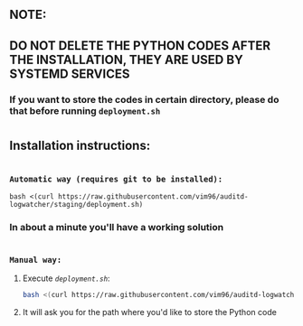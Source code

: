 ## **NOTE:**
## DO NOT DELETE THE PYTHON CODES AFTER THE INSTALLATION, THEY ARE USED BY SYSTEMD SERVICES

### If you want to store the codes in certain directory, please do that before running `deployment.sh`
#
## **Installation instructions**:

#
### **`Automatic way (requires git to be installed):`**

    bash <(curl https://raw.githubusercontent.com/vim96/auditd-logwatcher/staging/deployment.sh)

### In about a minute you'll have a working solution

#
### **`Manual way:`**

1. Execute *`deployment.sh`*:

    ```bash
    bash <(curl https://raw.githubusercontent.com/vim96/auditd-logwatcher/staging/deployment.sh)
    ```

2. It will ask you for the path where you'd like to store the Python code